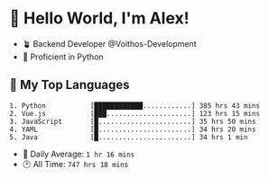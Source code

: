 # 👋 Hello World, I'm Alex!

- 🪴 Backend Developer @Voithos-Development
- 🐍 Proficient in Python

## 💚 My Top Languages
```
1. Python           [████████████............] 385 hrs 43 mins
2. Vue.js           [███.....................] 123 hrs 15 mins
3. JavaScript       [█.......................] 35 hrs 50 mins
4. YAML             [█.......................] 34 hrs 20 mins
5. Java             [█.......................] 34 hrs 1 min
```
- 💪 Daily Average: `1 hr 16 mins`
- 🕑 All Time: `747 hrs 18 mins`